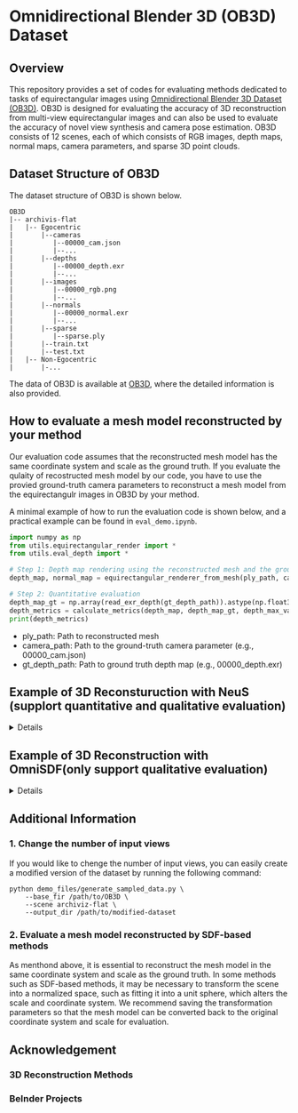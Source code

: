 # Omnidirectional Blender 3D (OB3D) Dataset

## Overview
This repository provides a set of codes for evaluating methods dedicated to tasks of equirectangular images using [Omnidirectional Blender 3D Dataset (OB3D)](https://www.kaggle.com/datasets/shintacs/ob3d-dataset).
OB3D is designed for evaluating the accuracy of 3D reconstruction from multi-view equirectangular images and can also be used to evaluate the accuracy of novel view synthesis and camera pose estimation.
OB3D consists of 12 scenes, each of which consists of RGB images, depth maps, normal maps, camera parameters, and sparse 3D point clouds.

## Dataset Structure of OB3D
The dataset structure of OB3D is shown below.

```
OB3D
|-- archivis-flat
|   |-- Egocentric
|       |--cameras
|          |--00000_cam.json
|          |--...
|       |--depths
|          |--00000_depth.exr
|          |--...
|       |--images
|          |--00000_rgb.png
|          |--...
|       |--normals
|          |--00000_normal.exr
|          |--...
|       |--sparse
|          |--sparse.ply
|       |--train.txt
|       |--test.txt
|   |-- Non-Egocentric
|       |-...
```

The data of OB3D is available at [OB3D](https://www.kaggle.com/datasets/shintacs/ob3d-dataset), where the detailed information is also provided.

## How to evaluate a mesh model reconstructed by your method

Our evaluation code assumes that the reconstructed mesh model has the same coordinate system and scale as the ground truth.
If you evaluate the qulaity of recostructed mesh model by our code, you have to use the provied ground-truth camera parameters to reconstruct a mesh model from the equirectangulr images in OB3D by your method.

A minimal example of how to run the evaluation code is shown below, and a practical example can be found in `eval_demo.ipynb`.

```python
import numpy as np
from utils.equirectangular_render import *
from utils.eval_depth import *

# Step 1: Depth map rendering using the reconstructed mesh and the ground-truth camera parameters
depth_map, normal_map = equirectangular_renderer_from_mesh(ply_path, camera_path, width=1600, height=800)

# Step 2: Quantitative evaluation 
depth_map_gt = np.array(read_exr_depth(gt_depth_path)).astype(np.float32)
depth_metrics = calculate_metrics(depth_map, depth_map_gt, depth_max_value=20.0)
print(depth_metrics)
```
- ply_path: Path to reconstructed mesh
- camera_path: Path to the ground-truth camera parameter (e.g., 00000_cam.json)
- gt_depth_path: Path to ground truth depth map (e.g., 00000_depth.exr)

## Example of 3D Reconsturuction with NeuS (supplort quantitative and qualitative evaluation)
<details>
<summary>Details</summary>
We provide an example usage of our dataset uging NeuS (NeurIPS 2021).
Since NeuS is typically designed for perspective images, we provide a modified version of NeuS, called SDF360, which enables rendering of ERP images by modifying the ray generation method. 

1. Download codes
    ```
    git clone -b fix-erp-problem https://github.com/ShntrIto/SDF360.git
    cd SDF360
    ```
2. Preparetion
    - To train NeuS, it is necessary to preprocess the dataset according to the instructions provided in the [Training NeuS Using Your Custom Data](https://github.com/Totoro97/NeuS/tree/main/preprocess_custom_data)
3. Make a config file
    <details> 
    <summary>./confs/demo.conf</summary>
    ```
    general {
        base_exp_dir = ./exp/barbershop
        recording = [
            ./,
            ./models
        ]
    }

    dataset {
        data_dir = /path/to/preprocessed
        render_cameras_name = cameras_sphere.npz
        object_cameras_name = cameras_sphere.npz
        is_erp_image = True
        is_masked = True
    }
    train {
        learning_rate = 5e-4
        learning_rate_alpha = 0.05
        end_iter = 200000
    ...
    }
    ...(following setting is the same as NeuS)
    ```
4. Train
    ```
    python main.py --mode train --conf ./confs/demo.conf
    ```
5. Extract a mesh model
    ```
    python main.py --mode validate_mesh --conf ./confs/demo.conf --is_continue
    ```
6. Evaluate a mesh model following the above description
</details>

## Example of 3D Reconstruction with OmniSDF(only support qualitative evaluation)
<details>
<summary>Details</summary>
We provide an example usage of our dataset uging OmniSDF (CVPR2024)

1. Download codes
    ```
    git clone https://github.com/KAIST-VCLAB/OmniSDF.git
    cd OmniSDF
    ```
2. Preparetion
    - Make the necessary modifications to the dataloader of your mehod so as to load our dataset.
    - We provide a modified version of the OmniSDF dataloader that supports our dataset. The dataloader is available at `./demo_files/dataset_omniphoto.py`
3. Make a config file
    <details> 
    <summary>./confs/demo.conf</summary>

    ```
    general {
	    base_exp_dir = /path/to/output
        recording = [
        ./,
        ./models
    ]
    debug = False
    summary_image = True
    dataset_classname = Blender360
    is_continue = -1
    }
    dataset {
    data_dir = /path/to/OB3D/scene/
    fr_start = 0
    fr_end = 100     # Total number of input images
    fr_interval = 1
    fr_scale = 1.0
    world_scale = 1.0
    far_sphere_bound = 30   # Radius enclosing the scene
    obj_bbox_max = [1.01, 1.01, 1.01]
    obj_bbox_min = [-1.01, -1.01, -1.01]
    dataset_name = Blender360
    }
    ...
    ```
    </details>
4. Train
    ```
    python main.py --mode=train --conf="./confs/demo.conf"
    ```
5. Extract a mesh model
    ```
    python main.py \
        --mode=validate_mesh \
        --conf="./confs/demo.conf" \
        --is_continue
    ```
</details>

## Additional Information
### 1. Change the number of input views
If you would like to chenge the number of input views, you can easily create a modified version of the dataset by running the following command:
```
python demo_files/generate_sampled_data.py \
    --base_fir /path/to/OB3D \
    --scene archiviz-flat \
    --output_dir /path/to/modified-dataset
```
### 2. Evaluate a mesh model reconstructed by SDF-based methods
As menthond above, it is essential to reconstruct the mesh model in the same coordinate system and scale as the ground truth. 
In some methods such as SDF-based methods, it may be necessary to transform the scene into a normalized space, such as fitting it into a unit sphere, which alters the scale and coordinate system. 
We recommend saving the transformation parameters so that the mesh model can be converted back to the original coordinate system and scale for evaluation.

## Acknowledgement
### 3D Reconstruction Methods

### Belnder Projects
